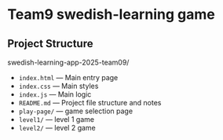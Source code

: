 # Team9 swedish-learning game

## Project Structure

swedish-learning-app-2025-team09/

- `index.html` — Main entry page
- `index.css` — Main styles
- `index.js` — Main logic
- `README.md` — Project file structure and notes
- `play-page/` — game selection page
- `level1/` — level 1 game
- `level2/` — level 2 game
